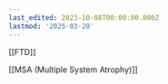 ```yaml
---
last_edited: 2023-10-08T00:00:00.000Z
lastmod: '2025-03-20'
---
```





  

  

[[FTD]]

[[MSA (Multiple System Atrophy)]]
